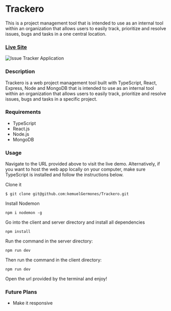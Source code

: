 # Trackero

This is a project management tool that is intended to use as an internal tool within an organization that allows users to easily track, prioritize and resolve issues, bugs and tasks in a one central location.

### [Live Site](https://trackero-client.vercel.app/)

![Issue Tracker Application](https://res.cloudinary.com/de9dxfdav/image/upload/v1677069643/Project%20Promotion/Screenshot_2023-02-22_203738_eyqjyh.jpg)

### Description

Trackero is a web project management tool built with TypeScript, React, Express, Node and MongoDB that is intended to use as an internal tool within an organization that allows users to easily track, prioritize and resolve issues, bugs and tasks in a specific project.

### Requirements

- TypeScript
- React.js
- Node.js
- MongoDB

### Usage

Navigate to the URL provided above to visit the live demo. Alternatively, if you want to host the web app locally on your computer, make sure TypeScript is installed and follow the instructions below.

Clone it

```
$ git clone git@github.com:kemuelGermones/Trackero.git
```

Install Nodemon

```
npm i nodemon -g
```

Go into the client and server directory and install all dependencies

```
npm install
```

Run the command in the server directory:

```
npm run dev
```

Then run the command in the client directory:

```
npm run dev
```

Open the url provided by the terminal and enjoy!

### Future Plans

- Make it responsive 
